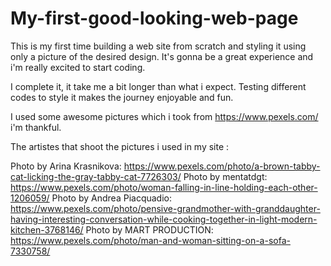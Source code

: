 # My-first-good-looking-web-page

This is my first time building a web site from scratch and styling it using only a picture of the desired design. It's gonna be a great experience
and i'm really excited to start coding. 

I complete it, it take me a bit longer than what i expect.
Testing different codes to style it makes the journey enjoyable and fun.


I used some awesome pictures which i took from https://www.pexels.com/ i'm thankful.

The artistes that shoot the pictures i used in my site :


Photo by Arina Krasnikova: https://www.pexels.com/photo/a-brown-tabby-cat-licking-the-gray-tabby-cat-7726303/
Photo by mentatdgt: https://www.pexels.com/photo/woman-falling-in-line-holding-each-other-1206059/
Photo by Andrea Piacquadio: https://www.pexels.com/photo/pensive-grandmother-with-granddaughter-having-interesting-conversation-while-cooking-together-in-light-modern-kitchen-3768146/
Photo by MART PRODUCTION: https://www.pexels.com/photo/man-and-woman-sitting-on-a-sofa-7330758/